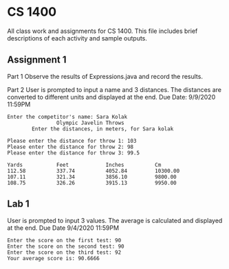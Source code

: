 # CS 1400
All class work and assignments for CS 1400. This file includes brief descriptions of each activity and sample outputs.

## Assignment 1
Part 1
Observe the results of Expressions.java and record the results.

Part 2
User is prompted to input a name and 3 distances. The distances are converted to different units and displayed at the end.
Due Date: 9/9/2020 11:59PM
```
Enter the competitor's name: Sara Kolak
                Olympic Javelin Throws
        Enter the distances, in meters, for Sara kolak
        
Please enter the distance for throw 1: 103
Please enter the distance for throw 2: 98
Please enter the distance for throw 3: 99.5

Yards           Feet            Inches          Cm
112.58          337.74          4052.84         10300.00
107.11          321.34          3856.10         9800.00
108.75          326.26          3915.13         9950.00

```
## Lab 1
User is prompted to input 3 values. The average is calculated and displayed at the end.
Due Date 9/4/2020 11:59PM
```
Enter the score on the first test: 90
Enter the score on the second test: 90
Enter the score on the third test: 92
Your average score is: 90.6666
```
